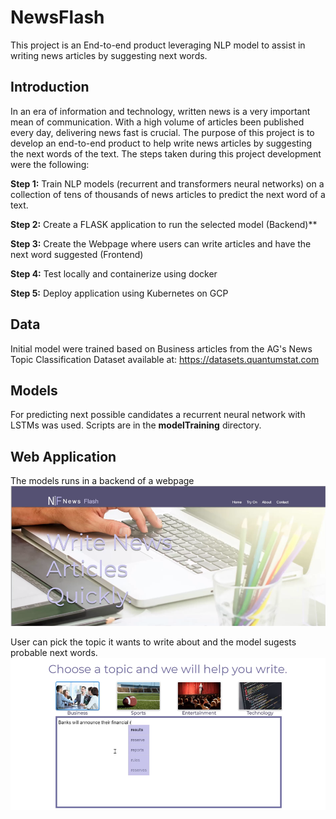 # NewsFlash
This project is an End-to-end product leveraging NLP model to assist in writing news articles by suggesting next words.

## Introduction
In an era of information and technology, written news is a very important mean of communication. With a high volume of articles been published every day, delivering news fast is crucial. The purpose of this project is to develop an end-to-end product to help write news articles by suggesting the next words of the text. The steps taken during this project development were the following:

**Step 1:** Train NLP models (recurrent and transformers neural networks) on a collection of tens of thousands of news articles to predict the next word of a text.

**Step 2:** Create a FLASK application to run the selected model (Backend)**

**Step 3:** Create the Webpage where users can write articles and have the next word suggested (Frontend)

**Step 4:** Test locally and containerize using docker

**Step 5:** Deploy application using Kubernetes on GCP


## Data
Initial model were trained based on Business articles from the AG's News Topic Classification Dataset available at: https://datasets.quantumstat.com


## Models
For predicting next possible candidates a recurrent neural network with LSTMs was used.
Scripts are in the **modelTraining** directory.

## Web Application
The models runs in a backend of a webpage
![](images/webpagehome.PNG)


User can pick the topic it wants to write about and the model sugests probable next words.
![](images/webpagetext.PNG)

